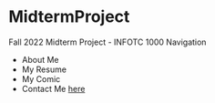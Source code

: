 # MidtermProject
Fall 2022 Midterm Project - INFOTC 1000
Navigation
  * About Me
  * My Resume
  * My Comic
  * Contact Me
[here](leriley/2)
